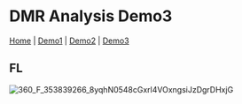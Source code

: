# DMR Analysis Demo3

[Home](index.md) | [Demo1](demo1.md) | [Demo2](demo2.md) | [Demo3](demo3.md)


## FL


![360_F_353839266_8yqhN0548cGxrl4VOxngsiJzDgrDHxjG](https://user-images.githubusercontent.com/79196757/226576090-5fbf8a72-d6fa-48d2-a0f7-6df91fd065a0.jpeg)
